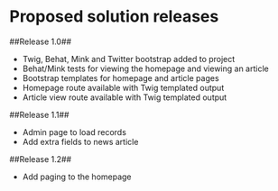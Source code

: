 Proposed solution releases
==========================

##Release 1.0##
  * Twig, Behat, Mink and Twitter bootstrap added to project
  * Behat/Mink tests for viewing the homepage and viewing an article
  * Bootstrap templates for homepage and article pages
  * Homepage route available with Twig templated output
  * Article view route available with Twig templated output

##Release 1.1##
  * Admin page to load records
  * Add extra fields to news article

##Release 1.2##
  * Add paging to the homepage